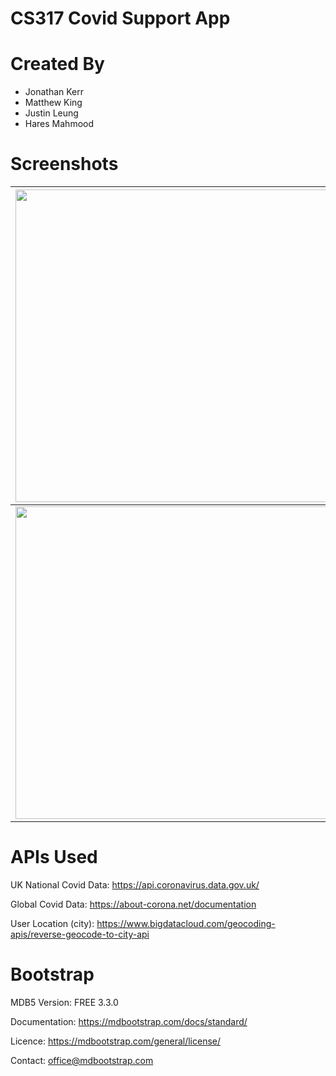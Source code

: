 # CS317 Covid Support App

# Created By
* Jonathan Kerr
* Matthew King
* Justin Leung
* Hares Mahmood

# Screenshots
| <img src="https://user-images.githubusercontent.com/80848313/112883274-f945f280-90c5-11eb-9d2e-60cfb0be1e47.png" width="500">   | <img src="https://user-images.githubusercontent.com/80848313/112883412-2d211800-90c6-11eb-8d49-ddbf8328fe21.png" width="500"> | <img src="https://user-images.githubusercontent.com/80848313/112883490-44f89c00-90c6-11eb-8300-4e8a46b9aaf5.png" width="500"> | <img src="https://user-images.githubusercontent.com/80848313/112883881-b3d5f500-90c6-11eb-9156-04be6616268f.png" width="500"> |
| ------------- | ------------- | ------------- | ------------- |
| <img src="https://user-images.githubusercontent.com/80848313/112884862-eaf8d600-90c7-11eb-8cc7-20713c07aff4.png" width="500">   | <img src="https://user-images.githubusercontent.com/80848313/112884947-08c63b00-90c8-11eb-8247-39017e668510.png" width="500"> | <img src="https://user-images.githubusercontent.com/80848313/112885156-4fb43080-90c8-11eb-9aaf-0ff07ac14657.png" width="500"> | <img src="https://user-images.githubusercontent.com/80848313/112885289-7d997500-90c8-11eb-94a3-aa33bbe92260.png" width="500"> |

# APIs Used
UK National Covid Data:
https://api.coronavirus.data.gov.uk/

Global Covid Data:
https://about-corona.net/documentation

User Location (city):
https://www.bigdatacloud.com/geocoding-apis/reverse-geocode-to-city-api

# Bootstrap
MDB5
Version: FREE 3.3.0

Documentation:
https://mdbootstrap.com/docs/standard/

Licence:
https://mdbootstrap.com/general/license/

Contact:
office@mdbootstrap.com
